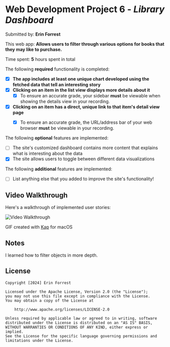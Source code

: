 # Web Development Project 6 - *Library Dashboard*

Submitted by: **Erin Forrest**

This web app: **Allows users to filter through various options for books that they may like to purchase.**

Time spent: **5** hours spent in total

The following **required** functionality is completed:

- [x] **The app includes at least one unique chart developed using the fetched data that tell an interesting story**
- [x] **Clicking on an item in the list view displays more details about it**
  - [x] To ensure an accurate grade, your sidebar **must** be viewable when showing the details view in your recording.
- [x] **Clicking on an item has a direct, unique link to that item's detail view page**
  - [x] To ensure an accurate grade, the URL/address bar of your web browser **must** be viewable in your recording.  


The following **optional** features are implemented:

- [ ] The site's customized dashboard contains more content that explains what is interesting about the data
- [x] The site allows users to toggle between different data visualizations

The following **additional** features are implemented:

* [ ] List anything else that you added to improve the site's functionality!


## Video Walkthrough

Here's a walkthrough of implemented user stories:

<img src='https://github.com/user-attachments/assets/0afd4063-f271-407e-97ef-f50391b2b448' title='Video Walkthrough' width='' alt='Video Walkthrough' />


<!-- Replace this with whatever GIF tool you used! -->
GIF created with [Kap](https://getkap.co/) for macOS
  

## Notes

I learned how to filter objects in more depth.

## License

    Copyright [2024] Erin Forrest

    Licensed under the Apache License, Version 2.0 (the "License");
    you may not use this file except in compliance with the License.
    You may obtain a copy of the License at

        http://www.apache.org/licenses/LICENSE-2.0

    Unless required by applicable law or agreed to in writing, software
    distributed under the License is distributed on an "AS IS" BASIS,
    WITHOUT WARRANTIES OR CONDITIONS OF ANY KIND, either express or implied.
    See the License for the specific language governing permissions and
    limitations under the License.

